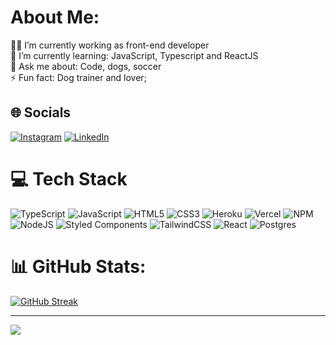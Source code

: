 #  About Me:
👨‍💻 I’m currently working as front-end developer <br>🌱 I’m currently learning: JavaScript, Typescript and ReactJS <br>💬 Ask me about:  Code, dogs, soccer <br>⚡ Fun fact: Dog trainer and lover;
 
       
## 🌐 Socials
[![Instagram](https://img.shields.io/badge/Instagram-%23E4405F.svg?logo=Instagram&logoColor=white)](https://instagram.com/matheusgrossi__) [![LinkedIn](https://img.shields.io/badge/LinkedIn-%230077B5.svg?logo=linkedin&logoColor=white)](https://www.linkedin.com/in/matheus-grossi-f-t-de-oliveira-1437b2143/)   
    
          
# 💻 Tech Stack  
![TypeScript](https://img.shields.io/badge/typescript-%23007ACC.svg?style=plastic&logo=typescript&logoColor=white) ![JavaScript](https://img.shields.io/badge/javascript-%23323330.svg?style=plastic&logo=javascript&logoColor=%23F7DF1E) ![HTML5](https://img.shields.io/badge/html5-%23E34F26.svg?style=plastic&logo=html5&logoColor=white) ![CSS3](https://img.shields.io/badge/css3-%231572B6.svg?style=plastic&logo=css3&logoColor=white) ![Heroku](https://img.shields.io/badge/heroku-%23430098.svg?style=plastic&logo=heroku&logoColor=white) ![Vercel](https://img.shields.io/badge/vercel-%23000000.svg?style=plastic&logo=vercel&logoColor=white) ![NPM](https://img.shields.io/badge/NPM-%23000000.svg?style=plastic&logo=npm&logoColor=white) ![NodeJS](https://img.shields.io/badge/node.js-6DA55F?style=plastic&logo=node.js&logoColor=white) ![Styled Components](https://img.shields.io/badge/styled--components-DB7093?style=plastic&logo=styled-components&logoColor=white) ![TailwindCSS](https://img.shields.io/badge/tailwindcss-%2338B2AC.svg?style=plastic&logo=tailwind-css&logoColor=white) ![React](https://img.shields.io/badge/react-%2320232a.svg?style=plastic&logo=react&logoColor=%2361DAFB) ![Postgres](https://img.shields.io/badge/postgres-%23316192.svg?style=plastic&logo=postgresql&logoColor=white) 
# 📊 GitHub Stats:
[![GitHub Streak](https://github-readme-streak-stats.herokuapp.com?user=matteothebrave&theme=dark-smoky&border_radius=4.7&card_width=340)](https://git.io/streak-stats) 
    

--------
[![](https://visitcount.itsvg.in/api?id=matteothebrave&icon=3&color=1)](https://visitcount.itsvg.in)  

